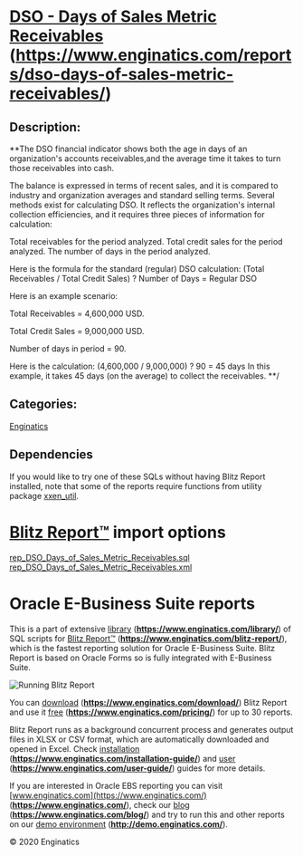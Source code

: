 # [DSO - Days of Sales Metric Receivables](https://www.enginatics.com/reports/dso-days-of-sales-metric-receivables/) (**https://www.enginatics.com/reports/dso-days-of-sales-metric-receivables/**)
## Description: 
**The DSO financial indicator shows both the age in days of an organization's accounts receivables,and the average time it takes to turn those  receivables into cash.
 
The balance is expressed in terms of recent sales, and it is compared to industry and organization averages and standard selling terms.
Several methods exist for calculating DSO. It reflects the organization's internal collection efficiencies, and it requires three pieces of information for calculation:

  Total receivables for the period analyzed.
  Total credit sales for the period analyzed.
  The number of days in the period analyzed.
  
Here is the formula for the standard (regular) DSO calculation:
(Total Receivables / Total Credit Sales) ? Number of Days = Regular DSO

Here is an example scenario:

Total Receivables = 4,600,000 USD.

Total Credit Sales = 9,000,000 USD.

Number of days in period = 90.

Here is the calculation:
(4,600,000 / 9,000,000) ? 90 = 45 days
In this example, it takes 45 days (on the average) to collect the receivables. **/
## Categories: 
[Enginatics](https://www.enginatics.com/library/?pg=1&category[]=Enginatics)
## Dependencies
If you would like to try one of these SQLs without having Blitz Report installed, note that some of the reports require functions from utility package [xxen_util](https://www.enginatics.com/xxen_util/true).
# [Blitz Report™](https://www.enginatics.com/blitz-report/) import options
[rep_DSO_Days_of_Sales_Metric_Receivables.sql](https://www.enginatics.com/export/dso-days-of-sales-metric-receivables/)\
[rep_DSO_Days_of_Sales_Metric_Receivables.xml](https://www.enginatics.com/xml/dso-days-of-sales-metric-receivables/)
# Oracle E-Business Suite reports

This is a part of extensive [library](https://www.enginatics.com/library/) (**https://www.enginatics.com/library/**) of SQL scripts for [Blitz Report™](https://www.enginatics.com/blitz-report/) (**https://www.enginatics.com/blitz-report/**), which is the fastest reporting solution for Oracle E-Business Suite. Blitz Report is based on Oracle Forms so is fully integrated with E-Business Suite. 

![Running Blitz Report](https://www.enginatics.com/wp-content/uploads/2018/01/Running-blitz-report.png) 

You can [download](https://www.enginatics.com/download/) (**https://www.enginatics.com/download/**) Blitz Report and use it [free](https://www.enginatics.com/pricing/) (**https://www.enginatics.com/pricing/**) for up to 30 reports. 

Blitz Report runs as a background concurrent process and generates output files in XLSX or CSV format, which are automatically downloaded and opened in Excel. Check [installation](https://www.enginatics.com/installation-guide/) (**https://www.enginatics.com/installation-guide/**) and [user](https://www.enginatics.com/user-guide/) (**https://www.enginatics.com/user-guide/**) guides for more details.

If you are interested in Oracle EBS reporting you can visit [www.enginatics.com](https://www.enginatics.com/) (**https://www.enginatics.com/**), check our [blog](https://www.enginatics.com/blog/) (**https://www.enginatics.com/blog/**) and try to run this and other reports on our [demo environment](http://demo.enginatics.com/) (**http://demo.enginatics.com/**).

© 2020 Enginatics